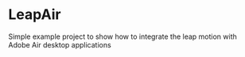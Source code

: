 LeapAir
=======

Simple example project to show how to integrate the leap motion with Adobe Air desktop applications
